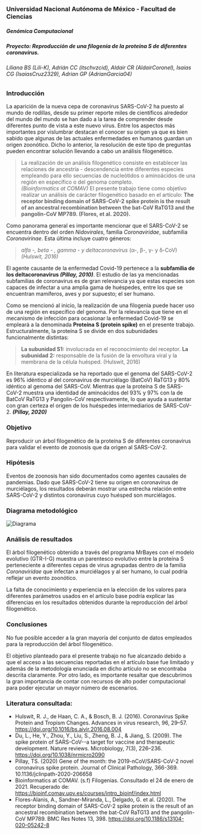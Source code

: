 ### Universidad Nacional Autónoma de México - Facultad de Ciencias
##### Genómica Computacional
##### Proyecto: Reproducción de una filogenia de la proteína S de diferentes coronavirus.
###### Liliana BS (Lili-K), Adrián CC (itschvzcid), Aldair CR (AldairCoronel), Isaias CG (IsaiasCruz2329), Adrian GP (AdrianGarcia04)

### Introducción
La aparición de la nueva cepa de coronavirus SARS-CoV-2 ha puesto al mundo de rodillas, desde su primer reporte miles de científicos alrededor del mundo del mundo se han dado a la tarea de comprender desde diferentes punto de vista a este nuevo virus. Entre los aspectos más importantes por vislumbrar destacan el conocer su origen ya que es bien sabido que algunas de las actuales enfermedades en humanos guardan un origen zoonótico. Dicho lo anterior, la resolución de este tipo de preguntas pueden encontrar solución llevando a cabo un análisis filogenético.

> La realización de un análisis filogenético consiste en establecer las relaciones de ancestría - descendencia entre diferentes especies empleando para ello secuencias de nucleótidos o aminoácidos de una región en específico o del genoma
completo.  
*(Bioinformatics at COMAV)*
El presente trabajo tiene como objetivo realizar un análisis de carácter filogenético basado en el artículo: **The receptor binding domain of SARS-CoV-2 spike protein is the result of an ancestral recombination between the bat-CoV RaTG13 and the pangolin-CoV MP789. (Flores, et al. 2020).**

Como panorama general es importante mencionar que el SARS-CoV-2 se encuentra dentro del orden *Nidovirales*, familia *Coronaviridae*, subfamilia *Coronavirinae*. Esta última incluye cuatro géneros:
> *alfa -, beta - , gamma - y deltacoronavirus* (α-, β-, γ- y δ-CoV)
*(Hulswit, 2016)*

El agente causante de la enfermedad Covid-19 pertenece a la **subfamilia de los deltacoronavirus *(Pillay, 2010)***. El estudio de las ya mencionadas subfamilias de coronavirus es de gran relevancia ya que estas especies son capaces de infectar a una amplia gama de huéspedes, entre los que se encuentran mamíferos, aves y por supuesto; el ser humano.

Como se mencionó al inicio, la realización de una filogenia puede hacer uso de una región en específico del genoma. Por la relevancia que tiene en el mecanismo de infección para ocasionar la enfermedad Covid-19 se empleará a la denominada **Proteína S (protein spike)** en el presente trabajo. Estructuralmente, la proteína S se divide  en dos subunidades funcionalmente distintas:

> **La subunidad S1:**  involucrada en el reconocimiento del receptor.
> **La subunidad 2:** responsable de la fusión de la envoltura viral y la membrana  de la célula huésped.
(Hulswit, 2016)

En literatura especializada se ha reportado que el genoma del SARS-CoV-2 es 96% idéntico al del coronavirus de murciélago (BatCoV) RaTG13 y 80% idéntico al genoma del SARS-CoV. Mientras que la proteína S de SARS-CoV-2 muestra una identidad de aminoácidos del 93% y 97% con la de BatCoV RaTG13 y Pangolin-CoV respectivamente, lo que ayuda a sustentar con gran certeza el origen de los huéspedes intermediarios de SARS-CoV-2. ***(Pillay, 2020)***

### Objetivo

Reproducir un árbol filogenético de la proteína S de diferentes coronavirus para validar el evento de zoonosis que da origen al SARS-CoV-2.


### Hipótesis

Eventos de zoonosis han sido documentados como agentes causales de pandemias. Dado que SARS-CoV-2 tiene su origen en coronavirus de murciélagos, los resultados deberán mostrar una estrecha relación entre SARS-CoV-2 y distintos coronavirus cuyo huésped son murciélagos.

### Diagrama metodológico

![Diagrama](../meto.jpg)

### Análisis de resultados

El árbol filogenético obtenido a través del programa MrBayes con el modelo evolutivo (GTR-I-G) muestra un parentesco evolutivo entre la proteína S perteneciente a diferentes cepas de virus agrupadas dentro de la familia  *Coronaviridae* que infectan  a murciélagos y al ser humano, lo cual podría reflejar un evento zoonótico.

La falta de conocimiento y experiencia en la elección de los valores para diferentes parámetros usados en el artículo base podría explicar las diferencias en los resultados obtenidos durante la reproducción del árbol filogenético.



### Conclusiones

No fue posible acceder a la gran mayoría del conjunto de datos empleados para la reproducción del árbol filogenético.

El objetivo planteado para el presente trabajo no fue alcanzado debido a que el acceso a las secuencias reportadas en el artículo base fue limitado y además de la metodología enunciada en dicho artículo no se encontraba descrita claramente. Por otro lado, es importante resaltar que descubrimos la gran importancia de contar con recursos de alto poder computacional para poder ejecutar un mayor número de escenarios.


### Literatura consultada:

+ Hulswit, R. J., de Haan, C. A., & Bosch, B. J. (2016). Coronavirus Spike Protein and Tropism Changes. Advances in virus research, 96, 29–57. https://doi.org/10.1016/bs.aivir.2016.08.004
+ Du, L., He, Y., Zhou, Y., Liu, S., Zheng, B. J., & Jiang, S. (2009). The spike protein of SARS-CoV--a target for vaccine and therapeutic development. Nature reviews. Microbiology, 7(3), 226–236. https://doi.org/10.1038/nrmicro2090
+ Pillay, TS. (2020) Gene of the month: the 2019-nCoV/SARS-CoV-2 novel coronavirus spike protein. Journal of Clinical Pathology, 366-369. 10.1136/jclinpath-2020-206658
+ Bioinformatics at COMAV. (s.f) Filogenias. Consultado el 24 de enero de 2021. Recuperado de: https://bioinf.comav.upv.es/courses/intro_bioinf/index.html
+ Flores-Alanis, A., Sandner-Miranda, L., Delgado, G. et al. (2020). The receptor binding domain of SARS-CoV-2 spike protein is the result of an ancestral recombination between the bat-CoV RaTG13 and the pangolin-CoV MP789. BMC Res Notes 13, 398. https://doi.org/10.1186/s13104-020-05242-8
